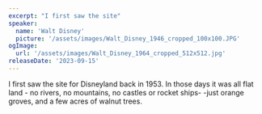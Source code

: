 ```yaml
---
excerpt: "I first saw the site"
speaker:
  name: 'Walt Disney'
  picture: '/assets/images/Walt_Disney_1946_cropped_100x100.JPG'
ogImage:
  url: '/assets/images/Walt_Disney_1964_cropped_512x512.jpg'
releaseDate: '2023-09-15'
---
```


I first saw the site for Disneyland back in 1953. In those days it was all flat land - no rivers, no mountains, no castles or rocket ships- -just orange groves, and a few acres of walnut trees.

